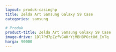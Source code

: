 ```yaml
---
layout: produk-casinghp
title: Zelda Art Samsung Galaxy S9 Case
categories: samsung

# Produk
product-title: Zelda Art Samsung Galaxy S9 Case
image-drive: 1Dl7Pd7pZzfVGWHrYjMBHBPOct8d_EnTq
harga: 90000
---
```

